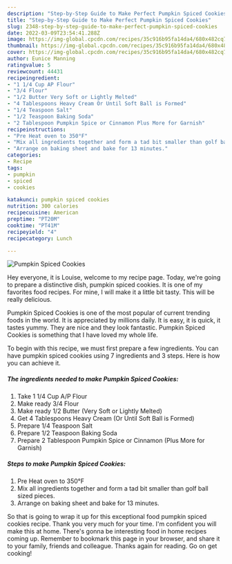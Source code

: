 ```yaml
---
description: "Step-by-Step Guide to Make Perfect Pumpkin Spiced Cookies"
title: "Step-by-Step Guide to Make Perfect Pumpkin Spiced Cookies"
slug: 2348-step-by-step-guide-to-make-perfect-pumpkin-spiced-cookies
date: 2022-03-09T23:54:41.288Z
image: https://img-global.cpcdn.com/recipes/35c916b95fa14da4/680x482cq70/pumpkin-spiced-cookies-recipe-main-photo.jpg
thumbnail: https://img-global.cpcdn.com/recipes/35c916b95fa14da4/680x482cq70/pumpkin-spiced-cookies-recipe-main-photo.jpg
cover: https://img-global.cpcdn.com/recipes/35c916b95fa14da4/680x482cq70/pumpkin-spiced-cookies-recipe-main-photo.jpg
author: Eunice Manning
ratingvalue: 5
reviewcount: 44431
recipeingredient:
- "1 1/4 Cup AP Flour"
- "3/4 Flour"
- "1/2 Butter Very Soft or Lightly Melted"
- "4 Tablespoons Heavy Cream Or Until Soft Ball is Formed"
- "1/4 Teaspoon Salt"
- "1/2 Teaspoon Baking Soda"
- "2 Tablespoon Pumpkin Spice or Cinnamon Plus More for Garnish"
recipeinstructions:
- "Pre Heat oven to 350°F"
- "Mix all ingredients together and form a tad bit smaller than golf ball sized pieces."
- "Arrange on baking sheet and bake for 13 minutes."
categories:
- Recipe
tags:
- pumpkin
- spiced
- cookies

katakunci: pumpkin spiced cookies 
nutrition: 300 calories
recipecuisine: American
preptime: "PT20M"
cooktime: "PT41M"
recipeyield: "4"
recipecategory: Lunch

---
```



![Pumpkin Spiced Cookies](https://img-global.cpcdn.com/recipes/35c916b95fa14da4/680x482cq70/pumpkin-spiced-cookies-recipe-main-photo.jpg)

Hey everyone, it is Louise, welcome to my recipe page. Today, we're going to prepare a distinctive dish, pumpkin spiced cookies. It is one of my favorites food recipes. For mine, I will make it a little bit tasty. This will be really delicious.

Pumpkin Spiced Cookies is one of the most popular of current trending foods in the world. It is appreciated by millions daily. It is easy, it is quick, it tastes yummy. They are nice and they look fantastic. Pumpkin Spiced Cookies is something that I have loved my whole life.




To begin with this recipe, we must first prepare a few ingredients. You can have pumpkin spiced cookies using 7 ingredients and 3 steps. Here is how you can achieve it.

<!--inarticleads1-->

##### The ingredients needed to make Pumpkin Spiced Cookies:

1. Take 1 1/4 Cup A/P Flour
1. Make ready 3/4 Flour
1. Make ready 1/2 Butter (Very Soft or Lightly Melted)
1. Get 4 Tablespoons Heavy Cream (Or Until Soft Ball is Formed)
1. Prepare 1/4 Teaspoon Salt
1. Prepare 1/2 Teaspoon Baking Soda
1. Prepare 2 Tablespoon Pumpkin Spice or Cinnamon (Plus More for Garnish)




<!--inarticleads2-->

##### Steps to make Pumpkin Spiced Cookies:

1. Pre Heat oven to 350°F
1. Mix all ingredients together and form a tad bit smaller than golf ball sized pieces.
1. Arrange on baking sheet and bake for 13 minutes.




So that is going to wrap it up for this exceptional food pumpkin spiced cookies recipe. Thank you very much for your time. I'm confident you will make this at home. There's gonna be interesting food in home recipes coming up. Remember to bookmark this page in your browser, and share it to your family, friends and colleague. Thanks again for reading. Go on get cooking!
